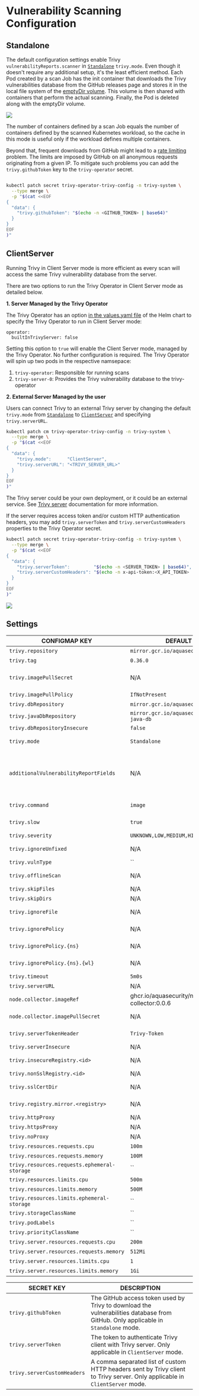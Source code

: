 # Vulnerability Scanning Configuration

## Standalone

The default configuration settings enable Trivy `vulnerabilityReports.scanner` in [`Standalone`][trivy-standalone]
`trivy.mode`. Even though it doesn't require any additional setup, it's the least efficient method. Each Pod created
by a scan Job has the init container that downloads the Trivy vulnerabilities database from the GitHub releases page
and stores it in the local file system of the [emptyDir volume]. This volume is then shared with containers that perform
the actual scanning. Finally, the Pod is deleted along with the emptyDir volume.

![](./../../images/design/trivy-standalone.png)

The number of containers defined by a scan Job equals the number of containers defined by the scanned Kubernetes
workload, so the cache in this mode is useful only if the workload defines multiple containers.

Beyond that, frequent downloads from GitHub might lead to a [rate limiting] problem. The limits are imposed by GitHub on
all anonymous requests originating from a given IP. To mitigate such problems you can add the `trivy.githubToken` key to
the `trivy-operator` secret.

```bash

kubectl patch secret trivy-operator-trivy-config -n trivy-system \
  --type merge \
  -p "$(cat <<EOF
{
  "data": {
    "trivy.githubToken": "$(echo -n <GITHUB_TOKEN> | base64)"
  }
}
EOF
)"
```

## ClientServer

Running Trivy in Client Server mode is more efficient as every scan will access the same Trivy vulnerability database from the server.

There are two options to run the Trivy Operator in Client Server mode as detailed below.

**1. Server Managed by the Trivy Operator**

The Trivy Operator has an option [in the values.yaml file](https://github.com/aquasecurity/trivy-operator/blob/8b906fdf4d4c4ac425db6065e6d577af4e00c284/deploy/helm/values.yaml#L107) of the Helm chart to specify the Trivy Operator to run in Client Server mode:
```
operator:
  builtInTrivyServer: false
```

Setting this option to `true` will enable the Client Server mode, managed by the Trivy Operator. No further configuration is required. The Trivy Operator will spin up two pods in the respective namsepace:

1. `trivy-operator`: Responsible for running scans
2. `trivy-server-0`: Provides the Trivy vulnerability database to the trivy-operator

**2. External Server Managed by the user**

Users can connect Trivy to an external Trivy server by changing the default `trivy.mode` from
[`Standalone`][trivy-standalone] to [`ClientServer`][trivy-clientserver] and specifying `trivy.serverURL`.

```bash
kubectl patch cm trivy-operator-trivy-config -n trivy-system \
  --type merge \
  -p "$(cat <<EOF
{
  "data": {
    "trivy.mode":      "ClientServer",
    "trivy.serverURL": "<TRIVY_SERVER_URL>"
  }
}
EOF
)"
```

The Trivy server could be your own deployment, or it could be an external service. See [Trivy server][trivy-clientserver] documentation for more information.

If the server requires access token and/or custom HTTP authentication headers, you may add `trivy.serverToken` and `trivy.serverCustomHeaders` properties to the Trivy Operator secret.

```bash
kubectl patch secret trivy-operator-trivy-config -n trivy-system \
  --type merge \
  -p "$(cat <<EOF
{
  "data": {
    "trivy.serverToken":         "$(echo -n <SERVER_TOKEN> | base64)",
    "trivy.serverCustomHeaders": "$(echo -n x-api-token:<X_API_TOKEN> | base64)"
  }
}
EOF
)"
```

![](./../../images/design/trivy-clientserver.png)

## Settings

| CONFIGMAP KEY                                | DEFAULT                                   | DESCRIPTION                                                                                                                                                                                                                                                                                                                                                                                                  |
|----------------------------------------------|-------------------------------------------|--------------------------------------------------------------------------------------------------------------------------------------------------------------------------------------------------------------------------------------------------------------------------------------------------------------------------------------------------------------------------------------------------------------|
| `trivy.repository`                           | `mirror.gcr.io/aquasec/trivy`             | Repository of the Trivy image                                                                                                                                                                                                                                                                                                                                                                                |
| `trivy.tag`                                  | `0.36.0`                                  | Version of the Trivy image                                                                                                                                                                                                                                                                                                                                                                                   |
| `trivy.imagePullSecret`                      | N/A                                       | imagePullSecret is the secret name to be used when pulling trivy image from private registries example: `reg-secret`. It is the user responsibility to create the secret for the private registry in `trivy-operator` namespace.                                                                                                                                                                             |
| `trivy.imagePullPolicy`                      | `IfNotPresent`                            | imagePullPolicy is the pull policy used for trivy image                                                                                                                                                                                                                                                                                                                                                      |
| `trivy.dbRepository`                         | `mirror.gcr.io/aquasec/trivy-db`          | External OCI Registry to download the vulnerability database                                                                                                                                                                                                                                                                                                                                                 |
| `trivy.javaDbRepository`                     | `mirror.gcr.io/aquasec/trivy-java-db`     | External OCI Registry to download the vulnerability database for Java                                                                                                                                                                                                                                                                                                                                        |
| `trivy.dbRepositoryInsecure`                 | `false`                                   | The Flag to enable insecure connection for downloading trivy-db via proxy (air-gaped env)                                                                                                                                                                                                                                                                                                                    |
| `trivy.mode`                                 | `Standalone`                              | Trivy client mode. Either `Standalone` or `ClientServer`. Depending on the active mode other settings might be applicable or required.                                                                                                                                                                                                                                                                       |
| `additionalVulnerabilityReportFields`        | N/A                                       | A comma separated list of additional fields which can be added to the VulnerabilityReport. Possible values: `Description,Links,CVSS,Target,Class,PackagePath,PackageType,SeveritySource,DataSource`. Description will add more data about vulnerability. Links - all the references to a specific vulnerability. CVSS - data about CVSSv2/CVSSv3 scoring and vectors. Target - vulnerable element. Class - OS or library vulnerability |
| `trivy.command`                              | `image`                                   | command. One of `image`, `filesystem` or `rootfs` scanning. Depending on the target type required for the scan.                                                                                                                                                                                                                                                                                              |
| `trivy.slow`                                 | `true`                                    | This flag is to use less CPU/memory for scanning though it takes more time than normal scanning. It fits small-footprint                                                                                                                                                                                                                                                                                     |
| `trivy.severity`                             | `UNKNOWN,LOW,MEDIUM,HIGH,CRITICAL`        | A comma separated list of severity levels reported by Trivy                                                                                                                                                                                                                                                                                                                                                  |
| `trivy.ignoreUnfixed`                        | N/A                                       | Whether to show only fixed vulnerabilities in vulnerabilities reported by Trivy. Set to `"true"` to enable it.                                                                                                                                                                                                                                                                                               |
| `trivy.vulnType`                             | ``                                        | This flag can be used to tell Trivy to filter vulnerabilities by a pkg-type (library, os)                                                                                                                                                                                                                                                                                                                    |
| `trivy.offlineScan`                          | N/A                                       | Whether to enable the offline scan mode of Trivy preventing outgoing calls, e.g. to <search.maven.org> for additional vulnerability information. Set to `"true"` to enable it.                                                                                                                                                                                                                               |
| `trivy.skipFiles`                            | N/A                                       | A comma separated list of file paths for Trivy to skip traversal.                                                                                                                                                                                                                                                                                                                                            |
| `trivy.skipDirs`                             | N/A                                       | A comma separated list of directories for Trivy to skip traversal.                                                                                                                                                                                                                                                                                                                                           |
| `trivy.ignoreFile`                           | N/A                                       | It specifies the `.trivyignore` file which contains a list of vulnerability IDs to be ignored from vulnerabilities reported by Trivy.                                                                                                                                                                                                                                                                        |
| `trivy.ignorePolicy`                         | N/A                                       | It specifies a fallback [policy](https://aquasecurity.github.io/trivy/latest/docs/configuration/filtering/#by-rego) file which allows to customize which vulnerabilities are reported by Trivy.                                                                                                                                                                                                              |
| `trivy.ignorePolicy.{ns}`                    | N/A                                       | It specifies a namespace specific [policy](https://aquasecurity.github.io/trivy/latest/docs/configuration/filtering/#by-rego) file which allows to customize which vulnerabilities are reported by Trivy.                                                                                                                                                                                                    |
| `trivy.ignorePolicy.{ns}.{wl}`               | N/A                                       | It specifies a namespace/workload specific [policy](https://aquasecurity.github.io/trivy/latest/docs/configuration/filtering/#by-rego) file which allows to customize which vulnerabilities are reported by Trivy.                                                                                                                                                                                           |
| `trivy.timeout`                              | `5m0s`                                    | The duration to wait for scan completion                                                                                                                                                                                                                                                                                                                                                                     |
| `trivy.serverURL`                            | N/A                                       | The endpoint URL of the Trivy server. Required in `ClientServer` mode.                                                                                                                                                                                                                                                                                                                                       |
| `node.collector.imageRef`                    | ghcr.io/aquasecurity/node-collector:0.0.6 | The imageRef use for node-collector job .                                                                                                                                                                                                                                                                                                                                                                    |
| `node.collector.imagePullSecret`             | N/A                                       | imagePullSecret is the secret name to be used when pulling trivy node-collector from private registries .                                                                                                                                                                                                                                                                                                    |
| `trivy.serverTokenHeader`                    | `Trivy-Token`                             | The name of the HTTP header to send the authentication token to Trivy server. Only application in `ClientServer` mode when `trivy.serverToken` is specified.                                                                                                                                                                                                                                                 |
| `trivy.serverInsecure`                       | N/A                                       | The Flag to enable insecure connection to the Trivy server.                                                                                                                                                                                                                                                                                                                                                  |
| `trivy.insecureRegistry.<id>`                | N/A                                       | The registry to which insecure connections are allowed. There can be multiple registries with different registry `<id>`.                                                                                                                                                                                                                                                                                     |
| `trivy.nonSslRegistry.<id>`                  | N/A                                       | A registry without SSL. There can be multiple registries with different registry `<id>`.                                                                                                                                                                                                                                                                                                                     |
| `trivy.sslCertDir`                           | N/A                                       | sslCertDir can be used to override the system default locations for SSL certificate files directory , example: /ssl/certs                                                                                                                                                                                                                                                                                    |
| `trivy.registry.mirror.<registry>`           | N/A                                       | Mirror for the registry `<registry>`, e.g. `trivy.registry.mirror.index.docker.io: mirror.io` would use `mirror.io` to get images originated from `index.docker.io`                                                                                                                                                                                                                                          |
| `trivy.httpProxy`                            | N/A                                       | The HTTP proxy used by Trivy to download the vulnerabilities database from GitHub.                                                                                                                                                                                                                                                                                                                           |
| `trivy.httpsProxy`                           | N/A                                       | The HTTPS proxy used by Trivy to download the vulnerabilities database from GitHub.                                                                                                                                                                                                                                                                                                                          |
| `trivy.noProxy`                              | N/A                                       | A comma separated list of IPs and domain names that are not subject to proxy settings.                                                                                                                                                                                                                                                                                                                       |
| `trivy.resources.requests.cpu`               | `100m`                                    | The minimum amount of CPU required to run Trivy scanner pod.                                                                                                                                                                                                                                                                                                                                                 |
| `trivy.resources.requests.memory`            | `100M`                                    | The minimum amount of memory required to run Trivy scanner pod.                                                                                                                                                                                                                                                                                                                                              |
| `trivy.resources.requests.ephemeral-storage` | ``                                        | The minimum amount of ephemeral-storage required to run Trivy scanner pod.                                                                                                                                                                                                                                                                                                                                   |
| `trivy.resources.limits.cpu`                 | `500m`                                    | The maximum amount of CPU allowed to run Trivy scanner pod.                                                                                                                                                                                                                                                                                                                                                  |
| `trivy.resources.limits.memory`              | `500M`                                    | The maximum amount of memory allowed to run Trivy scanner pod.                                                                                                                                                                                                                                                                                                                                               |
| `trivy.resources.limits.ephemeral-storage`   | ``                                        | The maximum amount of ephemeral-storage allowed to run Trivy scanner pod.                                                                                                                                                                                                                                                                                                                                    |
| `trivy.storageClassName`                     | ``                                        | The name of the storage class to be used for Trivy server PVC.                                                                                                                                                                                                                                                                                                                                               |
| `trivy.podLabels`                            | ``                                        | The extra pod labels to be used for Trivy server.                                                                                                                                                                                                                                                                                                                                                            |
| `trivy.priorityClassName`                    | ``                                        | PriorityClassName is the name of the priority class used for trivy server.                                                                                                                                                                                                                                                                                                                                   |
| `trivy.server.resources.requests.cpu`        | `200m`                                    | The minimum amount of CPU required to run trivy server.                                                                                                                                                                                                                                                                                                                                                      |
| `trivy.server.resources.requests.memory`     | `512Mi`                                   | The minimum amount of memory required to run trivy server.                                                                                                                                                                                                                                                                                                                                                   |
| `trivy.server.resources.limits.cpu`          | `1`                                       | The maximum amount of CPU allowed to run trivy server.                                                                                                                                                                                                                                                                                                                                                       |
| `trivy.server.resources.limits.memory`       | `1Gi`                                     | The maximum amount of memory allowed to run trivy server.                                                                                                                                                                                                                                                                                                                                                    |

| SECRET KEY| DESCRIPTION|
|---|---|
| `trivy.githubToken`| The GitHub access token used by Trivy to download the vulnerabilities database from GitHub. Only applicable in `Standalone` mode. |
| `trivy.serverToken`| The token to authenticate Trivy client with Trivy server. Only applicable in `ClientServer` mode.|
| `trivy.serverCustomHeaders`| A comma separated list of custom HTTP headers sent by Trivy client to Trivy server. Only applicable in `ClientServer` mode.|

[trivy-standalone]: https://aquasecurity.github.io/trivy/latest/docs/references/modes/standalone/
[emptyDir volume]: https://kubernetes.io/docs/concepts/storage/volumes/#emptydir
[rate limiting]: https://docs.github.com/en/free-pro-team@latest/rest/overview/resources-in-the-rest-api#rate-limiting
[trivy-clientserver]: https://aquasecurity.github.io/trivy/latest/docs/references/modes/client-server/

